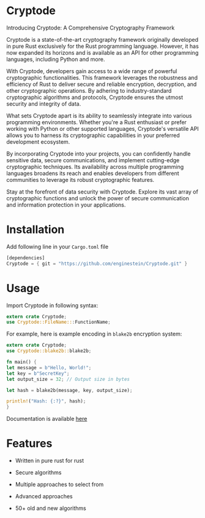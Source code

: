# Cryptode

Introducing Cryptode: A Comprehensive Cryptography Framework

Cryptode is a state-of-the-art cryptography framework originally developed in pure Rust exclusively for the Rust programming language. However, it has now expanded its horizons and is available as an API for other programming languages, including Python and more.

With Cryptode, developers gain access to a wide range of powerful cryptographic functionalities. This framework leverages the robustness and efficiency of Rust to deliver secure and reliable encryption, decryption, and other cryptographic operations. By adhering to industry-standard cryptographic algorithms and protocols, Cryptode ensures the utmost security and integrity of data.

What sets Cryptode apart is its ability to seamlessly integrate into various programming environments. Whether you're a Rust enthusiast or prefer working with Python or other supported languages, Cryptode's versatile API allows you to harness its cryptographic capabilities in your preferred development ecosystem.

By incorporating Cryptode into your projects, you can confidently handle sensitive data, secure communications, and implement cutting-edge cryptographic techniques. Its availability across multiple programming languages broadens its reach and enables developers from different communities to leverage its robust cryptographic features.

Stay at the forefront of data security with Cryptode. Explore its vast array of cryptographic functions and unlock the power of secure communication and information protection in your applications.

# Installation

Add following line in your `Cargo.toml` file

```rust
[dependencies]
Cryptode = { git = "https://github.com/enginestein/Cryptode.git" }
```

# Usage

Import Cryptode in following syntax:

```rust
extern crate Cryptode;
use Cryptode::FileName:::FunctionName;
```

For example, here is example encoding in `blake2b` encryption system:

```rust
extern crate Cryptode;
use Cryptode::blake2b::blake2b;

fn main() {
let message = b"Hello, World!";
let key = b"SecretKey";
let output_size = 32; // Output size in bytes

let hash = blake2b(message, key, output_size);

println!("Hash: {:?}", hash);
}
```

Documentation is available [here](https://enginestein.github.io/Cryptode/)

# Features

- Written in pure rust for rust

- Secure algorithms

- Multiple approaches to select from

- Advanced approaches

- 50+ old and new algorithms
